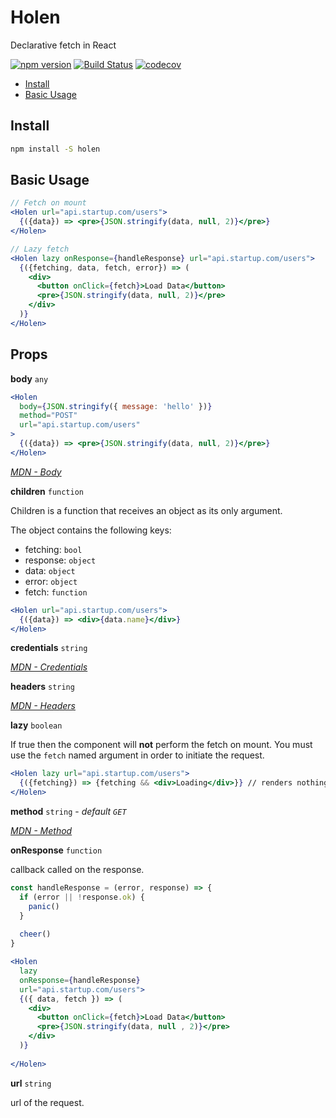 

# Holen
Declarative fetch in React

[![npm version](https://badge.fury.io/js/holen.svg)](https://badge.fury.io/js/holen)
[![Build Status](https://travis-ci.org/tkh44/holen.svg?branch=master)](https://travis-ci.org/tkh44/holen)
[![codecov](https://codecov.io/gh/tkh44/holen/branch/master/graph/badge.svg)](https://codecov.io/gh/tkh44/holen)

-   [Install](#install)
-   [Basic Usage](#basic-usage)

## Install

```bash
npm install -S holen
```

## Basic Usage
```jsx
// Fetch on mount
<Holen url="api.startup.com/users">
  {({data}) => <pre>{JSON.stringify(data, null, 2)}</pre>}
</Holen>

// Lazy fetch
<Holen lazy onResponse={handleResponse} url="api.startup.com/users">
  {({fetching, data, fetch, error}) => (
    <div>
      <button onClick={fetch}>Load Data</button>
      <pre>{JSON.stringify(data, null, 2)}</pre>
    </div>
  )}
</Holen>
```

## Props

**body** `any`

```jsx
<Holen 
  body={JSON.stringify({ message: 'hello' })}
  method="POST"
  url="api.startup.com/users"
>
  {({data}) => <pre>{JSON.stringify(data, null, 2)}</pre>}
</Holen>
```

*[MDN - Body](https://developer.mozilla.org/en-US/docs/Web/API/Fetch_API/Using_Fetch#Body)*

**children** `function`

Children is a function that receives an object as its only argument.

The object contains the following keys:

- fetching: `bool`
- response: `object`
- data: `object`
- error: `object`
- fetch: `function`

```jsx
<Holen url="api.startup.com/users">
  {({data}) => <div>{data.name}</div>}
</Holen>
```

**credentials** `string`

*[MDN - Credentials](https://developer.mozilla.org/en-US/docs/Web/API/Fetch_API/Using_Fetch#Sending_a_request_with_credentials_included)*

**headers** `string`

*[MDN - Headers](https://developer.mozilla.org/en-US/docs/Web/API/Fetch_API/Using_Fetch#Headers)*


**lazy** `boolean`

If true then the component will **not** perform the fetch on mount. 
You must use the `fetch` named argument in order to initiate the request.

```jsx
<Holen lazy url="api.startup.com/users">
  {({fetching}) => {fetching && <div>Loading</div>}} // renders nothing, fetch was not started
</Holen>
```

**method** `string` - *default `GET`*

*[MDN - Method](https://developer.mozilla.org/en-US/docs/Web/API/Request/method)*


**onResponse** `function`

callback called on the response.

```jsx
const handleResponse = (error, response) => {
  if (error || !response.ok) {
    panic()
  }
  
  cheer()
}

<Holen 
  lazy
  onResponse={handleResponse}
  url="api.startup.com/users">
  {({ data, fetch }) => (
    <div>
      <button onClick={fetch}>Load Data</button>
      <pre>{JSON.stringify(data, null , 2)}</pre>
    </div>
  )}
    
</Holen>
```

**url** `string`

url of the request.
